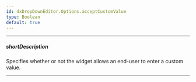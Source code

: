 ```yaml
---
id: dxDropDownEditor.Options.acceptCustomValue
type: Boolean
default: true
---
```

---
##### shortDescription
Specifies whether or not the widget allows an end-user to enter a custom value.

---
